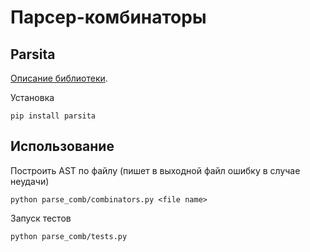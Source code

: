 # Парсер-комбинаторы 

## Parsita
[Описание библиотеки](https://pypi.org/project/parsita/#:~:text=Parsita%20is%20a%20parser%20combinator,are%20the%20easiest%20to%20write.).

Установка
```buildoutcfg
pip install parsita
```

## Использование
Построить AST по файлу (пишет в выходной файл ошибку в случае неудачи) 
```buildoutcfg
python parse_comb/combinators.py <file name>
```
Запуск тестов
```buildoutcfg
python parse_comb/tests.py
```